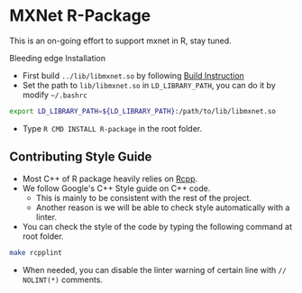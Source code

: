 MXNet R-Package
===============
This is an on-going effort to support mxnet in R, stay tuned.

Bleeding edge Installation
- First build ```../lib/libmxnet.so``` by following [Build Instruction](doc/build.md)
- Set the path to ```lib/libmxnet.so``` in ```LD_LIBRARY_PATH```, you can do it by modify ```~/.bashrc```
```bash
export LD_LIBRARY_PATH=${LD_LIBRARY_PATH}:/path/to/lib/libmxnet.so
```
- Type ```R CMD INSTALL R-package``` in the root folder.


Contributing Style Guide
------------------------
- Most C++ of R package heavily relies on [Rcpp](https://github.com/RcppCore/Rcpp).
- We follow Google's C++ Style guide on C++ code.
  - This is mainly to be consistent with the rest of the project.
  - Another reason is we will be able to check style automatically with a linter.
- You can check the style of the code by typing the following command at root folder.
```bash
make rcpplint
```
- When needed, you can disable the linter warning of certain line with ```// NOLINT(*)``` comments.

